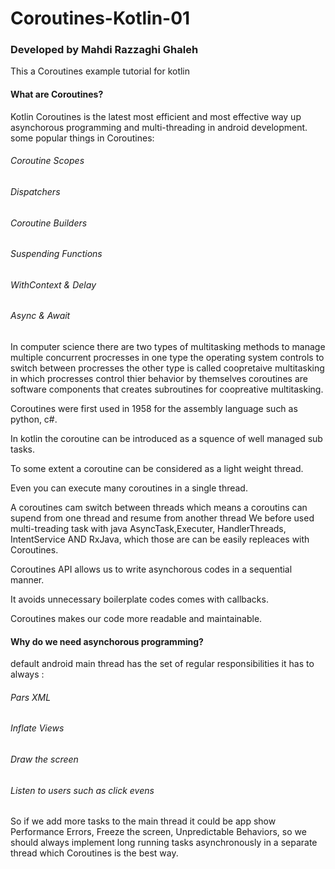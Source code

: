 # Coroutines-Kotlin-01

### Developed by Mahdi Razzaghi Ghaleh
This a Coroutines example tutorial for kotlin


#### What are Coroutines?
Kotlin Coroutines is the latest most efficient and most effective way up asynchorous programming and multi-threading in android development.
some popular things in Coroutines:
###### Coroutine Scopes
###### Dispatchers
###### Coroutine Builders
###### Suspending Functions
###### WithContext & Delay
###### Async & Await

In computer science there are two types of multitasking methods to manage multiple
concurrent procresses in one type the operating system controls to switch between procresses
 the other type is called coopretaive multitasking in which procresses control thier
  behavior by themselves coroutines are software components that creates subroutines for coopreative multitasking.

Coroutines were first used in 1958 for the assembly language such as python, c#.

In kotlin the coroutine can be introduced as a squence of well managed sub tasks.

To some extent a coroutine can be considered as a light weight thread.

Even you can execute many coroutines in a single thread.

A coroutines cam switch between threads which means a coroutins can supend from one thread and resume from another thread
We before used multi-treading task with java AsyncTask,Executer, HandlerThreads, IntentService AND RxJava, which those are can be easily repleaces with Coroutines.

Coroutines API allows us to write asynchorous codes in a sequential manner.

It avoids unnecessary boilerplate codes comes with callbacks.

Coroutines makes our code more readable and maintainable.

#### Why do we need asynchorous programming?
default android main thread has the set of regular responsibilities it has to always :
###### Pars XML
###### Inflate Views
###### Draw the screen
###### Listen to users such as click evens
So if we add more tasks to the main thread it could be app show Performance Errors, Freeze the screen, Unpredictable Behaviors,
so we should always implement long running tasks asynchronously in a separate thread which Coroutines is the best way.
